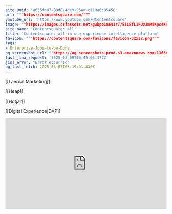 ```yaml
---
site_uuid: "a655fc07-88d8-4de9-95aa-c110a6c85458"
url: ""'https://contentsquare.com/'""
youtube_url: 'https://www.youtube.com/@Contentsquare'
image: ""https://images.ctfassets.net/gwbpo1m641r7/53LBfL1FUzJmM8Kpc4K9i/017e061edf41dfde5f3254502dbb7087/social-image-contentsquare.png""
site_name: 'Contentsquare: all'
title: 'Contentsquare: all-in-one experience intelligence platform'
favicon: ""'https://contentsquare.com/favicons/favicon-32x32.png'""
tags:
- Enterprise-Jobs-to-be-Done
og_screenshot_url: ""https://og-screenshots-prod.s3.amazonaws.com/1366x768/80/false/a61bebc689f99610f965f262c490e65f0e7e3c0f390105fd2128ba44bfff650c.jpeg""
last_jina_request: '2025-03-09T06:45:05.177Z'
jina_error: "Error occurred"
og_last_fetch: 2025-03-07T05:19:01.830Z
---
```


[[Laerdal Marketing]]

[[Heap]]

[[Hotjar]]

[[Digital Experience|DXP]]

<iframe 
style="aspect-ratio:16/9;width:100%;height:auto" 
src="https://www.youtube.com/embed/dWKslPFbuew?si=lt3Ed7I9er1m5sUy" 
title="YouTube video player" 
frameborder="0" 
allow="accelerometer; autoplay; clipboard-write; encrypted-media; gyroscope; picture-in-picture; web-share" 
referrerpolicy="strict-origin-when-cross-origin" 
allowfullscreen
></iframe>

